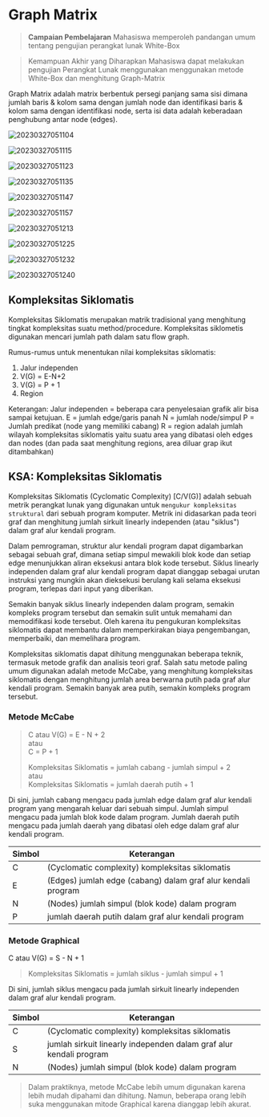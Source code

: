 # Graph Matrix

>**Campaian Pembelajaran**
>Mahasiswa memperoleh pandangan umum tentang pengujian perangkat lunak White-Box

>Kemampuan Akhir yang Diharapkan
>Mahasiswa dapat melakukan pengujian Perangkat Lunak menggunakan menggunakan metode White-Box dan menghitung Graph-Matrix

Graph Matrix adalah matrix berbentuk persegi panjang sama sisi dimana jumlah baris & kolom sama dengan jumlah node dan identifikasi baris & kolom sama dengan identifikasi node, serta isi data adalah keberadaan penghubung antar node (edges).

![20230327051104](img/20230327051104.png)

![20230327051115](img/20230327051115.png)

![20230327051123](img/20230327051123.png)

![20230327051135](img/20230327051135.png)

![20230327051147](img/20230327051147.png)

![20230327051157](img/20230327051157.png)

![20230327051213](img/20230327051213.png)

![20230327051225](img/20230327051225.png)

![20230327051232](img/20230327051232.png)

![20230327051240](img/20230327051240.png)

## Kompleksitas Siklomatis

Kompleksitas Siklomatis merupakan matrik tradisional yang menghitung tingkat kompleksitas suatu method/procedure. Kompleksitas siklometis digunakan mencari jumlah path dalam satu flow graph.

Rumus-rumus untuk menentukan nilai kompleksitas siklomatis:

1. Jalur independen
2. V(G) = E-N+2
3. V(G) = P + 1
4. Region

Keterangan:
Jalur independen = beberapa cara penyelesaian grafik alir bisa sampai ketujuan.
E = jumlah edge/garis panah
N = jumlah node/simpul
P = Jumlah predikat (node yang memiliki cabang)
R = region adalah jumlah wilayah kompleksitas siklomatis yaitu suatu area yang dibatasi oleh edges dan nodes (dan pada saat menghitung regions, area diluar grap ikut ditambahkan)

## KSA: Kompleksitas Siklomatis

Kompleksitas Siklomatis (Cyclomatic Complexity) [C/V(G)] adalah sebuah metrik perangkat lunak yang digunakan untuk `mengukur kompleksitas struktural` dari sebuah program komputer. Metrik ini didasarkan pada teori graf dan menghitung jumlah sirkuit linearly independen (atau "siklus") dalam graf alur kendali program.

Dalam pemrograman, struktur alur kendali program dapat digambarkan sebagai sebuah graf, dimana setiap simpul mewakili blok kode dan setiap edge menunjukkan aliran eksekusi antara blok kode tersebut. Siklus linearly independen dalam graf alur kendali program dapat dianggap sebagai urutan instruksi yang mungkin akan dieksekusi berulang kali selama eksekusi program, terlepas dari input yang diberikan.

Semakin banyak siklus linearly independen dalam program, semakin kompleks program tersebut dan semakin sulit untuk memahami dan memodifikasi kode tersebut. Oleh karena itu pengukuran kompleksitas siklomatis dapat membantu dalam memperkirakan biaya pengembangan, memperbaiki, dan memelihara program.

Kompleksitas siklomatis dapat dihitung menggunakan beberapa teknik, termasuk metode grafik dan analisis teori graf. Salah satu metode paling umum digunakan adalah metode McCabe, yang menghitung kompleksitas siklomatis dengan menghitung jumlah area berwarna putih pada graf alur kendali program. Semakin banyak area putih, semakin kompleks program tersebut.

### Metode McCabe

> C atau V(G) = E - N + 2  
> atau  
> C = P + 1
>
> Kompleksitas Siklomatis = jumlah cabang - jumlah simpul + 2  
> atau  
> Kompleksitas Siklomatis = jumlah daerah putih + 1

Di sini, jumlah cabang mengacu pada jumlah edge dalam graf alur kendali program yang mengarah keluar dari sebuah simpul. Jumlah simpul mengacu pada jumlah blok kode dalam program. Jumlah daerah putih mengacu pada jumlah daerah yang dibatasi oleh edge dalam graf alur kendali program.

| Simbol | Keterangan                                                   |
| ------ | ------------------------------------------------------------ |
| C      | (Cyclomatic complexity) kompleksitas siklomatis              |
| E      | (Edges) jumlah edge (cabang) dalam graf alur kendali program |
| N      | (Nodes) jumlah simpul (blok kode) dalam program              |
| P      | jumlah daerah putih dalam graf alur kendali program          |

### Metode Graphical

C atau V(G) = S - N + 1

> Kompleksitas Siklomatis = jumlah siklus - jumlah simpul + 1

Di sini, jumlah siklus mengacu pada jumlah sirkuit linearly independen dalam graf alur kendali program.

| Simbol | Keterangan                                                         |
| ------ | ------------------------------------------------------------------ |
| C      | (Cyclomatic complexity) kompleksitas siklomatis                    |
| S      | jumlah sirkuit linearly independen dalam graf alur kendali program |
| N      | (Nodes) jumlah simpul (blok kode) dalam program                    |

> Dalam praktiknya, metode McCabe lebih umum digunakan karena lebih mudah dipahami dan dihitung. Namun, beberapa orang lebih suka menggunakan mitode Graphical karena dianggap lebih akurat.
